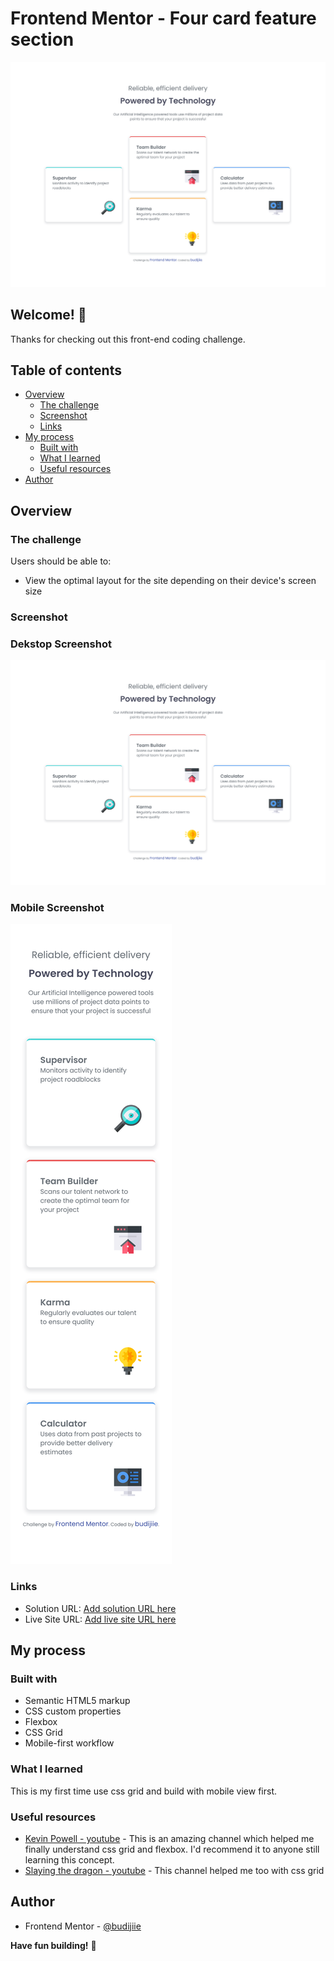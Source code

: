 # Frontend Mentor - Four card feature section

![Design preview for the Four card feature section coding challenge](./dekstop-screenshot.png)

## Welcome! 👋

Thanks for checking out this front-end coding challenge.



## Table of contents

- [Overview](#overview)
  - [The challenge](#the-challenge)
  - [Screenshot](#screenshot)
  - [Links](#links)
- [My process](#my-process)
  - [Built with](#built-with)
  - [What I learned](#what-i-learned)
  - [Useful resources](#useful-resources)
- [Author](#author)

## Overview

### The challenge

Users should be able to:

- View the optimal layout for the site depending on their device's screen size

### Screenshot

### Dekstop Screenshot
![Dekstop Screenshot](./dekstop-screenshot.png)

### Mobile Screenshot
![Mobile Screenshot](./mobile-screenshot.png)

### Links

- Solution URL: [Add solution URL here](https://your-solution-url.com)
- Live Site URL: [Add live site URL here](https://your-live-site-url.com)

## My process

### Built with

- Semantic HTML5 markup
- CSS custom properties
- Flexbox
- CSS Grid
- Mobile-first workflow


### What I learned

This is my first time use css grid and build with mobile view first. 

### Useful resources

- [Kevin Powell - youtube](https://youtu.be/rg7Fvvl3taU?si=nLTPhHZwJ6O205HG) - This is an amazing channel which helped me finally understand css grid and flexbox. I'd recommend it to anyone still learning this concept.
- [Slaying the dragon - youtube](https://youtu.be/EiNiSFIPIQE?si=k8bnTOCzdvz5EziY) - This channel helped me too with css grid

## Author

- Frontend Mentor - [@budijiie](https://www.frontendmentor.io/profile/budijiie)

**Have fun building!** 🚀
